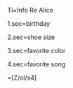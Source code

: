 Ti=Info Re Alice

1.sec=birthday

2.sec=shoe size

3.sec=favorite color

4.sec=favorite song 

=[Z/ol/s4]
